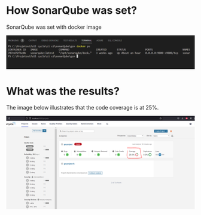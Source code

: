 # How SonarQube was set?

SonarQube was set with docker image

<img src="/assets/img/docker.PNG">

# What was the results?

The image below illustrates that the code coverage is at 25%.

<img src="/assets/img/sonar screen.PNG">